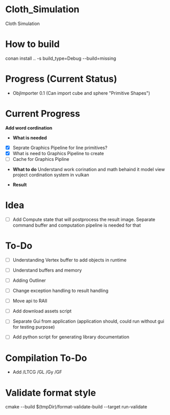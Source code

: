 # Cloth_Simulation
Cloth Simulation



# How to build
conan install .. -s build_type=Debug --build=missing


# Progress (Current Status)
* ObjImporter 0.1 (Can import cube and sphere "Primitive Shapes")


# Current Progress
**Add word cordination**

- **What is needed**
- [x] Seprate Graphics Pipeline for line primitives?
- [x] What is need to Graphics Pipeline to create
- [ ] Cache for Graphics Pipline

- **What to do**
 Understand work corination and math behaind it
 model view project
 cordination system in vulkan

- **Result**



# Idea
- [ ] Add Compute state that will postprocess the result image. Separate command buffer and computation pipeline is needed for that

# To-Do
- [ ] Understanding Vertex buffer to add objects in runtime
- [ ] Understand buffers and memory
- [ ] Adding Outliner
- [ ] Change exception handling to result handling
- [ ] Move api to RAII


- [ ] Add download assets script
- [ ] Separate Gui from application (application should, could run without gui for testing purpose)
- [ ] Add python script for generating library documentation




# Compilation To-Do
* Add /LTCG	/GL /Gy /GF



# Validate format style
cmake --build $(tmpDir)/format-validate-build --target run-validate